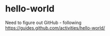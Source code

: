 # hello-world
Need to figure out GitHub - following https://guides.github.com/activities/hello-world/
